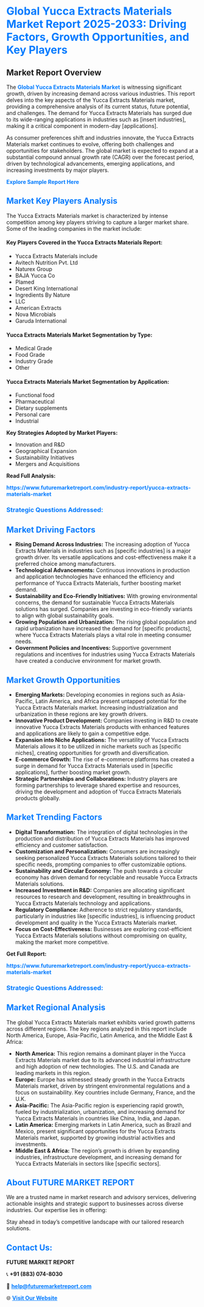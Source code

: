 <h1 style="color: #007BFF;">Global Yucca Extracts Materials Market Report 2025-2033: Driving Factors, Growth Opportunities, and Key Players</h1>

<section id="overview">
<h2>Market Report Overview</h2>
<p>The <a href="https://www.futuremarketreport.com/industry-report/yucca-extracts-materials-market" style="color: #007BFF; text-decoration: none;"><strong>Global Yucca Extracts Materials Market</strong></a> is witnessing significant growth, driven by increasing demand across various industries. This report delves into the key aspects of the Yucca Extracts Materials market, providing a comprehensive analysis of its current status, future potential, and challenges. The demand for Yucca Extracts Materials has surged due to its wide-ranging applications in industries such as [insert industries], making it a critical component in modern-day [applications].</p>
<p>As consumer preferences shift and industries innovate, the Yucca Extracts Materials market continues to evolve, offering both challenges and opportunities for stakeholders. The global market is expected to expand at a substantial compound annual growth rate (CAGR) over the forecast period, driven by technological advancements, emerging applications, and increasing investments by major players.</p>
</section>

<section id="overview">
<p><a href="https://www.futuremarketreport.com/request-sample/reportId=101025" style="color: #007BFF; text-decoration: none;"><strong>Explore Sample Report Here</strong></a></p>
</section>

<section id="key-players">
<h2 style="color: #007BFF;">Market Key Players Analysis</h2>
<p>The Yucca Extracts Materials market is characterized by intense competition among key players striving to capture a larger market share. Some of the leading companies in the market include:</p>
<h4>Key Players Covered in the Yucca Extracts Materials Report:</h4>
<ul><li>Yucca Extracts Materials include</li><li>Avitech Nutrition Pvt. Ltd</li><li>Naturex Group</li><li>BAJA Yucca Co</li><li>Plamed</li><li>Desert King International</li><li>Ingredients By Nature</li><li>LLC</li><li>American Extracts</li><li>Nova Microbials</li><li>Garuda International</li></ul>
<h4>Yucca Extracts Materials Market Segmentation by Type:</h4>
<ul><li>Medical Grade</li><li>Food Grade</li><li>Industry Grade</li><li>Other</li></ul>

<h4>Yucca Extracts Materials Market Segmentation by Application:</h4>
<ul><li>Functional food</li><li>Pharmaceutical</li><li>Dietary supplements</li><li>Personal care</li><li>Industrial</li></ul>
<p><strong>Key Strategies Adopted by Market Players:</strong></p>
<ul>
<li>Innovation and R&D</li>
<li>Geographical Expansion</li>
<li>Sustainability Initiatives</li>
<li>Mergers and Acquisitions</li>
</ul>
</section>

<section>
<p><strong>Read Full Analysis: </strong></p><a href="https://www.futuremarketreport.com/industry-report/yucca-extracts-materials-market" style="color: #007BFF; text-decoration: none;"><strong>https://www.futuremarketreport.com/industry-report/yucca-extracts-materials-market</strong></a>
<h3 style="color: #007BFF;">Strategic Questions Addressed:</h3>
</section>

<section id="driving-factors">
<h2 style="color: #007BFF;">Market Driving Factors</h2>
<ul>
<li><strong>Rising Demand Across Industries:</strong> The increasing adoption of Yucca Extracts Materials in industries such as [specific industries] is a major growth driver. Its versatile applications and cost-effectiveness make it a preferred choice among manufacturers.</li>
<li><strong>Technological Advancements:</strong> Continuous innovations in production and application technologies have enhanced the efficiency and performance of Yucca Extracts Materials, further boosting market demand.</li>
<li><strong>Sustainability and Eco-Friendly Initiatives:</strong> With growing environmental concerns, the demand for sustainable Yucca Extracts Materials solutions has surged. Companies are investing in eco-friendly variants to align with global sustainability goals.</li>
<li><strong>Growing Population and Urbanization:</strong> The rising global population and rapid urbanization have increased the demand for [specific products], where Yucca Extracts Materials plays a vital role in meeting consumer needs.</li>
<li><strong>Government Policies and Incentives:</strong> Supportive government regulations and incentives for industries using Yucca Extracts Materials have created a conducive environment for market growth.</li>
</ul>
</section>

<section id="growth-opportunities">
<h2 style="color: #007BFF;">Market Growth Opportunities</h2>
<ul>
<li><strong>Emerging Markets:</strong> Developing economies in regions such as Asia-Pacific, Latin America, and Africa present untapped potential for the Yucca Extracts Materials market. Increasing industrialization and urbanization in these regions are key growth drivers.</li>
<li><strong>Innovative Product Development:</strong> Companies investing in R&D to create innovative Yucca Extracts Materials products with enhanced features and applications are likely to gain a competitive edge.</li>
<li><strong>Expansion into Niche Applications:</strong> The versatility of Yucca Extracts Materials allows it to be utilized in niche markets such as [specific niches], creating opportunities for growth and diversification.</li>
<li><strong>E-commerce Growth:</strong> The rise of e-commerce platforms has created a surge in demand for Yucca Extracts Materials used in [specific applications], further boosting market growth.</li>
<li><strong>Strategic Partnerships and Collaborations:</strong> Industry players are forming partnerships to leverage shared expertise and resources, driving the development and adoption of Yucca Extracts Materials products globally.</li>
</ul>
</section>

<section id="trending-factors">
<h2 style="color: #007BFF;">Market Trending Factors</h2>
<ul>
<li><strong>Digital Transformation:</strong> The integration of digital technologies in the production and distribution of Yucca Extracts Materials has improved efficiency and customer satisfaction.</li>
<li><strong>Customization and Personalization:</strong> Consumers are increasingly seeking personalized Yucca Extracts Materials solutions tailored to their specific needs, prompting companies to offer customizable options.</li>
<li><strong>Sustainability and Circular Economy:</strong> The push towards a circular economy has driven demand for recyclable and reusable Yucca Extracts Materials solutions.</li>
<li><strong>Increased Investment in R&D:</strong> Companies are allocating significant resources to research and development, resulting in breakthroughs in Yucca Extracts Materials technology and applications.</li>
<li><strong>Regulatory Compliance:</strong> Adherence to strict regulatory standards, particularly in industries like [specific industries], is influencing product development and quality in the Yucca Extracts Materials market.</li>
<li><strong>Focus on Cost-Effectiveness:</strong> Businesses are exploring cost-efficient Yucca Extracts Materials solutions without compromising on quality, making the market more competitive.</li>
</ul>
</section>

<section>
<p><strong>Get Full Report: </strong></p><a href="https://www.futuremarketreport.com/industry-report/yucca-extracts-materials-market" style="color: #007BFF; text-decoration: none;"><strong>https://www.futuremarketreport.com/industry-report/yucca-extracts-materials-market</strong></a>
<h3 style="color: #007BFF;">Strategic Questions Addressed:</h3>
</section>


<section id="regional-analysis">
<h2 style="color: #007BFF;">Market Regional Analysis</h2>
<p>The global Yucca Extracts Materials market exhibits varied growth patterns across different regions. The key regions analyzed in this report include North America, Europe, Asia-Pacific, Latin America, and the Middle East & Africa:</p>
<ul>
<li><strong>North America:</strong> This region remains a dominant player in the Yucca Extracts Materials market due to its advanced industrial infrastructure and high adoption of new technologies. The U.S. and Canada are leading markets in this region.</li>
<li><strong>Europe:</strong> Europe has witnessed steady growth in the Yucca Extracts Materials market, driven by stringent environmental regulations and a focus on sustainability. Key countries include Germany, France, and the U.K.</li>
<li><strong>Asia-Pacific:</strong> The Asia-Pacific region is experiencing rapid growth, fueled by industrialization, urbanization, and increasing demand for Yucca Extracts Materials in countries like China, India, and Japan.</li>
<li><strong>Latin America:</strong> Emerging markets in Latin America, such as Brazil and Mexico, present significant opportunities for the Yucca Extracts Materials market, supported by growing industrial activities and investments.</li>
<li><strong>Middle East & Africa:</strong> The region’s growth is driven by expanding industries, infrastructure development, and increasing demand for Yucca Extracts Materials in sectors like [specific sectors].</li>
</ul>
</section>

<footer>
<h2 style="color: #007BFF;">About FUTURE MARKET REPORT</h2>
<p>We are a trusted name in market research and advisory services, delivering actionable insights and strategic support to businesses across diverse industries. Our expertise lies in offering:</p>

<p>Stay ahead in today’s competitive landscape with our tailored research solutions.</p>

<h2 style="color: #007BFF;">Contact Us:</h2>
<p><strong>FUTURE MARKET REPORT</strong></p>
<p>📞 <strong>+91 (883) 074-8030</strong></p>
<p>📧 <strong><a href="mailto:help@futuremarketreport.com" style="color: #007BFF;">help@futuremarketreport.com</a></strong></p>
<p>🌐 <strong><a href="https://www.futuremarketreport.com/" style="color: #007BFF;">Visit Our Website</a></strong></p>
</footer>